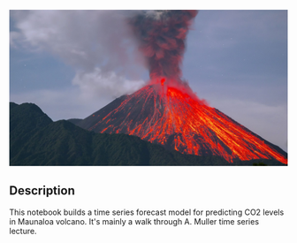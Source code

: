 ![volcano](../images/volcano.jpg)

## Description

This notebook builds a time series forecast model for predicting CO2 levels in Maunaloa volcano.  It's mainly a walk through A. Muller time series lecture.
